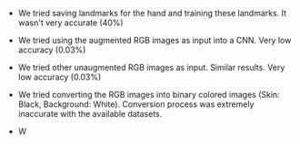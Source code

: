 - We tried saving landmarks for the hand and training these landmarks. It wasn't very accurate (40%)

- We tried using the augmented RGB images as input into a CNN. Very low accuracy (0.03%)

- We tried other unaugmented RGB images as input. Similar results. Very low accuracy (0.03%)

- We tried converting the RGB images into binary colored images (Skin: Black, Background: White). Conversion process was extremely inaccurate with the available datasets.

- W